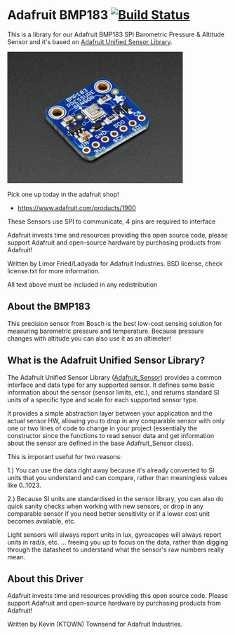 # Adafruit BMP183 [![Build Status](https://travis-ci.org/adafruit/Adafruit_Adafruit_BMP183_Unified_Library.svg?branch=master)](https://travis-ci.org/adafruit/Adafruit_BMP183_Unified_Library)

This is a library for our Adafruit BMP183 SPI Barometric Pressure & Altitude Sensor and it's based on [Adafruit Unified Sensor Library](https://github.com/adafruit/Adafruit_Sensor).

<a href="https://www.adafruit.com/products/1900"><img src="assets/board.jpg" height="300"/></a>

Pick one up today in the adafruit shop!
  * https://www.adafruit.com/products/1900

These Sensors use SPI to communicate, 4 pins are required to interface

Adafruit invests time and resources providing this open source code, please support Adafruit and open-source hardware by purchasing products from Adafruit!

Written by Limor Fried/Ladyada  for Adafruit Industries. BSD license, check license.txt for more information. 

All text above must be included in any redistribution

## About the BMP183 ##

This precision sensor from Bosch is the best low-cost sensing solution for measuring barometric pressure and temperature. Because pressure changes with altitude you can also use it as an altimeter! 

## What is the Adafruit Unified Sensor Library? ##

The Adafruit Unified Sensor Library ([Adafruit_Sensor](https://github.com/adafruit/Adafruit_Sensor)) provides a common interface and data type for any supported sensor.  It defines some basic information about the sensor (sensor limits, etc.), and returns standard SI units of a specific type and scale for each supported sensor type.

It provides a simple abstraction layer between your application and the actual sensor HW, allowing you to drop in any comparable sensor with only one or two lines of code to change in your project (essentially the constructor since the functions to read sensor data and get information about the sensor are defined in the base Adafruit_Sensor class).

This is imporant useful for two reasons:

1.) You can use the data right away because it's already converted to SI units that you understand and can compare, rather than meaningless values like 0..1023.

2.) Because SI units are standardised in the sensor library, you can also do quick sanity checks when working with new sensors, or drop in any comparable sensor if you need better sensitivity or if a lower cost unit becomes available, etc. 

Light sensors will always report units in lux, gyroscopes will always report units in rad/s, etc. ... freeing you up to focus on the data, rather than digging through the datasheet to understand what the sensor's raw numbers really mean.

## About this Driver ##

Adafruit invests time and resources providing this open source code.  Please support Adafruit and open-source hardware by purchasing products from Adafruit!

Written by Kevin (KTOWN) Townsend for Adafruit Industries.
